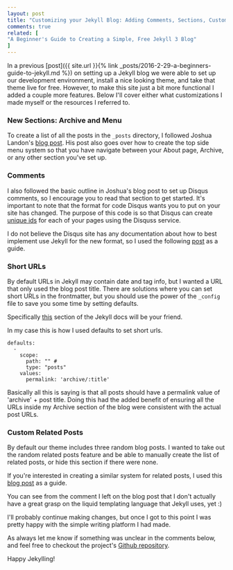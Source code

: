 ```yaml
---
layout: post
title: "Customizing your Jekyll Blog: Adding Comments, Sections, Custom Related Posts, and more!"
comments: true
related: [
"A Beginner's Guide to Creating a Simple, Free Jekyll 3 Blog"
]
---
```


In a previous [post]({{ site.url }}{% link _posts/2016-2-29-a-beginners-guide-to-jekyll.md %}) on setting up a Jekyll blog we were able to set up our development environment, install a nice looking theme, and take that theme live for free. However, to make this site just a bit more functional I added a couple more features. Below I'll cover either what customizations I made myself or the resources I referred to.

### New Sections: Archive and Menu

To create a list of all the posts in the `_posts` directory, I followed Joshua Landon's [blog post](http://joshualande.com/jekyll-github-pages-poole/). His post also goes over how to create the top side menu system so that you have navigate between your About page, Archive, or any other section you've set up.

### Comments

I also followed the basic outline in Joshua's blog post to set up Disqus comments, so I encourage you to read that section to get started. It's important to note that the format for code Disqus wants you to put on your site has changed. The purpose of this code is so that Disqus can create [unique ids](https://help.disqus.com/customer/en/portal/articles/2158629) for each of your pages using the Disquss service.

I do not believe the Disqus site has any documentation about how to best implement use Jekyll for the new format, so I used the following [post](https://joshuacox.github.io/jekyll/2015/11/27/disqus-and-jekyll/) as a guide.

### Short URLs

By default URLs in Jekyll may contain date and tag info, but I wanted a URL that only used the blog post title. There are solutions where you can set short URLs in the frontmatter, but you should use the power of the `_config` file to save you some time by setting defaults.

Specifically [this](https://jekyllrb.com/docs/configuration/#front-matter-defaults) section of the Jekyll docs will be your friend.

In my case this is how I used defaults to set short urls.

```
defaults:
  -
    scope:
      path: "" #
      type: "posts"
    values:
      permalink: 'archive/:title'
```

Basically all this is saying is that all posts should have a permalink value of 'archive' + post title. Doing this had the added benefit of ensuring all the URLs inside my Archive section of the blog were consistent with the actual post URLs.

### Custom Related Posts

By default our theme includes three random blog posts. I wanted to take out the random related posts feature and be able to manually create the list of related posts, or hide this section if there were none.

If you're interested in creating a similar system for related posts, I used this [blog post](https://lauris.github.io/blog/jekyll-related-posts) as a guide.

You can see from the comment I left on the blog post that I don't actually have a great grasp on the liquid templating language that Jekyll uses, yet :)

I'll probably continue making changes, but once I got to this point I was pretty happy with the simple writing platform I had made.

As always let me know if something was unclear in the comments below, and feel free to checkout the project's [Github repository](https://github.com/dylankb/dylankb.github.io).

Happy Jekylling!
